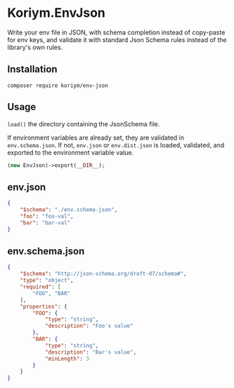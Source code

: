 # Koriym.EnvJson

Write your env file in JSON, with schema completion instead of copy-paste for env keys, and validate it with standard Json Schema rules instead of the library's own rules.

## Installation

    composer require koriym/env-json

## Usage

`load()` the directory containing the JsonSchema file.

If environment variables are already set, they are validated in `env.schema.json`. If not, `env.json` or `env.dist.json` is loaded, validated, and exported to the environment variable value.

```php
(new EnvJson)->export(__DIR__);
```

## env.json

```json
{
    "$schema": "./env.schema.json",
    "foo": "foo-val",
    "bar": "bar-val"
}
```

## env.schema.json

```json
{
    "$schema": "http://json-schema.org/draft-07/schema#",
    "type": "object",
    "required": [
        "FOO", "BAR"
    ],
    "properties": {
        "FOO": {
            "type": "string",
            "description": "Foo's value"
        },
        "BAR": {
            "type": "string",
            "description": "Bar's value",
            "minLength": 3
        }
    }
}
```
